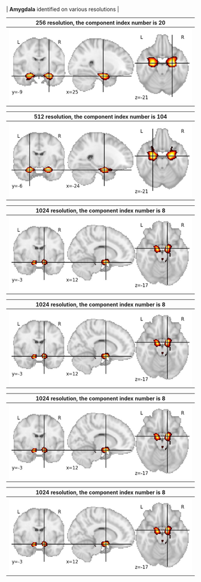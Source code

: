 


| **Amygdala** identified on various resolutions |

| 256 resolution, the component index number is 20|  
|:---:|  
| ![Component 256](../256/final/20.jpg "From component 256: Amygdala") |

| 512 resolution, the component index number is 104|  
|:---:|  
| ![Component 512](../512/final/104.jpg "From component 512: Amygdala") |

| 1024 resolution, the component index number is 8|  
|:---:|  
| ![Component 1024](../1024/final/8.jpg "From component 1024: Amygdala") |

| 1024 resolution, the component index number is 8|  
|:---:|  
| ![Component 1024](../1024/final/8.jpg "From component 1024: Amygdala") |

| 1024 resolution, the component index number is 8|  
|:---:|  
| ![Component 1024](../1024/final/8.jpg "From component 1024: Amygdala") |

| 1024 resolution, the component index number is 8|  
|:---:|  
| ![Component 1024](../1024/final/8.jpg "From component 1024: Amygdala") |